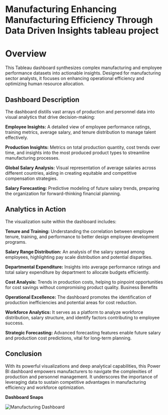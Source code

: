# Manufacturing Enhancing Manufacturing Efficiency Through Data Driven Insights tableau project


# **Overview**

This Tableau dashboard synthesizes complex manufacturing and employee performance datasets into actionable insights. Designed for manufacturing sector analysts, it focuses on enhancing operational efficiency and optimizing human resource allocation.

## **Dashboard Description**

The dashboard distills vast arrays of production and personnel data into visual analytics that drive decision-making:

**Employee Insights:** A detailed view of employee performance ratings, training metrics, average salary, and tenure distribution to manage talent effectively.

**Production Insights:** Metrics on total production quantity, cost trends over time, and insights into the most produced product types to streamline manufacturing processes.

**Global Salary Analysis:** Visual representation of average salaries across different countries, aiding in creating equitable and competitive compensation strategies.

**Salary Forecasting:** Predictive modeling of future salary trends, preparing the organization for forward-thinking financial planning.

## **Analytics in Action**

The visualization suite within the dashboard includes:

**Tenure and Training:** Understanding the correlation between employee tenure, training, and performance to better design employee development programs.

**Salary Range Distribution:** An analysis of the salary spread among employees, highlighting pay scale distribution and potential disparities.

**Departmental Expenditure:** Insights into average performance ratings and total salary expenditure by department to allocate budgets efficiently.

**Cost Analysis:** Trends in production costs, helping to pinpoint opportunities for cost savings without compromising product quality.
Business Benefits

**Operational Excellence:** The dashboard promotes the identification of production inefficiencies and potential areas for cost reduction.

**Workforce Analytics:** It serves as a platform to analyze workforce distribution, salary structure, and identify factors contributing to employee success.

**Strategic Forecasting:** Advanced forecasting features enable future salary and production cost predictions, vital for long-term planning.

## **Conclusion**

With its powerful visualizations and deep analytical capabilities, this Power BI dashboard empowers manufacturers to navigate the complexities of production and personnel management. It underscores the importance of leveraging data to sustain competitive advantages in manufacturing efficiency and workforce optimization.

**Dashboard Snaps**

![Manufacturing Dashboard](https://github.com/CodesByVishal/Manufacturing-Enhancing-Manufacturing-Efficiency-Through-Data-Driven-Insights-tableau-project/assets/163639829/af31dd7a-3de0-4c82-b7e4-5e611d23d1c7)
